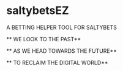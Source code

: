 saltybetsEZ
===========

A BETTING HELPER TOOL FOR SALTYBETS

** WE LOOK TO THE PAST**

** AS WE HEAD TOWARDS THE FUTURE**

** TO RECLAIM THE DIGITAL WORLD**
